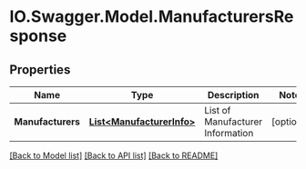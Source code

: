 # IO.Swagger.Model.ManufacturersResponse
## Properties

Name | Type | Description | Notes
------------ | ------------- | ------------- | -------------
**Manufacturers** | [**List&lt;ManufacturerInfo&gt;**](ManufacturerInfo.md) | List of Manufacturer Information | [optional] 

[[Back to Model list]](../README.md#documentation-for-models) [[Back to API list]](../README.md#documentation-for-api-endpoints) [[Back to README]](../README.md)

